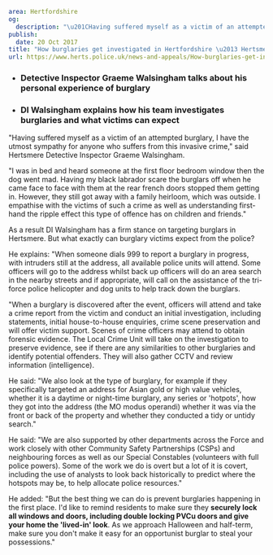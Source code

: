 ```yaml
area: Hertfordshire
og:
  description: "\u201CHaving suffered myself as a victim of an attempted burglary, I have the utmost sympathy for anyone who suffers from this invasive crime,\u201D said Hertsmere Detective Inspector Graeme Walsingham."
publish:
  date: 20 Oct 2017
title: "How burglaries get investigated in Hertfordshire \u2013 Hertsmere"
url: https://www.herts.police.uk/news-and-appeals/How-burglaries-get-investigated-in-Hertfordshire-Hertsmere
```

* ### Detective Inspector Graeme Walsingham talks about his personal experience of burglary

 * ### DI Walsingham explains how his team investigates burglaries and what victims can expect

"Having suffered myself as a victim of an attempted burglary, I have the utmost sympathy for anyone who suffers from this invasive crime," said Hertsmere Detective Inspector Graeme Walsingham.

"I was in bed and heard someone at the first floor bedroom window then the dog went mad. Having my black labrador scare the burglars off when he came face to face with them at the rear french doors stopped them getting in. However, they still got away with a family heirloom, which was outside. I empathise with the victims of such a crime as well as understanding first-hand the ripple effect this type of offence has on children and friends."

As a result DI Walsingham has a firm stance on targeting burglars in Hertsmere. But what exactly can burglary victims expect from the police?

He explains: "When someone dials 999 to report a burglary in progress, with intruders still at the address, all available police units will attend. Some officers will go to the address whilst back up officers will do an area search in the nearby streets and if appropriate, will call on the assistance of the tri-force police helicopter and dog units to help track down the burglars.

"When a burglary is discovered after the event, officers will attend and take a crime report from the victim and conduct an initial investigation, including statements, initial house-to-house enquiries, crime scene preservation and will offer victim support. Scenes of crime officers may attend to obtain forensic evidence. The Local Crime Unit will take on the investigation to preserve evidence, see if there are any similarities to other burglaries and identify potential offenders. They will also gather CCTV and review information (intelligence).

He said: "We also look at the type of burglary, for example if they specifically targeted an address for Asian gold or high value vehicles, whether it is a daytime or night-time burglary, any series or 'hotpots', how they got into the address (the MO modus operandi) whether it was via the front or back of the property and whether they conducted a tidy or untidy search."

He said: "We are also supported by other departments across the Force and work closely with other Community Safety Partnerships (CSPs) and neighbouring forces as well as our Special Constables (volunteers with full police powers). Some of the work we do is overt but a lot of it is covert, including the use of analysts to look back historically to predict where the hotspots may be, to help allocate police resources."

He added: "But the best thing we can do is prevent burglaries happening in the first place. I'd like to remind residents to make sure they **securely lock all windows and doors, including double locking PVCu doors and give your home the 'lived-in' look**. As we approach Halloween and half-term, make sure you don't make it easy for an opportunist burglar to steal your possessions."

